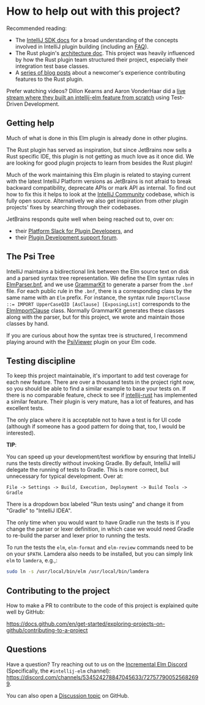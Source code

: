 How to help out with this project?
==================================

Recommended reading:

- The [IntelliJ SDK docs](https://www.jetbrains.org/intellij/sdk/docs/intro/welcome.html) for a broad understanding of the concepts involved in IntelliJ plugin building (including an [FAQ](https://plugins.jetbrains.com/docs/intellij/faq.html)).
- The Rust plugin's [architecture doc](https://github.com/intellij-rust/intellij-rust/blob/master/ARCHITECTURE.md). This project was heavily influenced by how the Rust plugin team structured their project, especially their integration test base classes.
- A [series of blog posts](https://kobzol.github.io/) about a newcomer's experience contributing features to the Rust plugin.  

Prefer watching videos? Dillon Kearns and Aaron VonderHaar did a [live stream where they built an intellij-elm feature from scratch](https://www.youtube.com/watch?v=8ihh7HNXlaU) using Test-Driven Development.


## Getting help

Much of what is done in this Elm plugin is already done in other plugins.

The Rust plugin has served as inspiration, but since JetBrains now sells a Rust specific IDE, this plugin is not getting as much love as it once did.
We are looking for good plugin projects to learn from besides the Rust plugin!

Much of the work maintaining this Elm plugin is related to staying current with the latest IntelliJ Platform versions as JetBrains is not afraid to break backward compatibility, deprecate APIs or mark API as internal.
To find out how to fix this it helps to look at the [IntelliJ Community](https://github.com/JetBrains/intellij-community) codebase, which is fully open source.
Alternatively we also get inspiration from other plugin projects' fixes by searching through their codebases.

JetBrains responds quite well when being reached out to, over on:
* their [Platform Slack for Plugin Developers](https://intellij-support.jetbrains.com/hc/en-us/community/posts/360006494439--ANN-JetBrains-Platform-Slack-for-Plugin-Developers), and
* their [Plugin Development support forum](https://intellij-support.jetbrains.com/hc/en-us/community/topics/200366979-IntelliJ-IDEA-Open-API-and-Plugin-Development).


## The Psi Tree

IntelliJ maintains a bidirectional link between the Elm source text on disk and a parsed syntax tree representation. We define the Elm syntax rules in [ElmParser.bnf](../src/main/grammars/ElmParser.bnf), and we use [GrammarKit](https://github.com/JetBrains/Grammar-Kit) to generate a parser from the `.bnf` file.
For each public rule in the `.bnf`, there is a corresponding class by the same name with an `Elm` prefix. For instance, the syntax rule `ImportClause ::= IMPORT UpperCaseQID [AsClause] [ExposingList]` corresponds to the [ElmImportClause](../src/main/kotlin/org/elm/lang/core/psi/elements/ElmImportClause.kt) class.
Normally GrammarKit generates these classes along with the parser, but for this project, we wrote and maintain those classes by hand.  

If you are curious about how the syntax tree is structured, I recommend playing around with the [PsiViewer](https://plugins.jetbrains.com/plugin/227-psiviewer) plugin on your Elm code.


## Testing discipline

To keep this project maintainable, it's important to add test coverage for each new feature. There are over a thousand tests in the project right now, so you should be able to find a similar example to base your tests on.
If there is no comparable feature, check to see if [intellij-rust](https://github.com/intellij-rust/intellij-rust) has implemented a similar feature. Their plugin is very mature, has a lot of features, and has excellent tests.
  
The only place where it is acceptable not to have a test is for UI code (although if someone has a good pattern for doing that, too, I would be interested).

**TIP**:

You can speed up your development/test workflow by ensuring that IntelliJ runs the tests directly without invoking Gradle.
By default, IntelliJ will delegate the running of tests to Gradle. This is more correct, but unnecessary for typical development.
Over at:
 
`File -> Settings -> Build, Execution, Deployment -> Build Tools -> Gradle`

There is a dropdown box labeled "Run tests using" and change it from "Gradle" to "IntelliJ IDEA".
 
The only time when you would want to have Gradle run the tests is if you change the parser or lexer definition, in which case we would need Gradle to re-build the parser and lexer prior to running the tests.

To run the tests the `elm`, `elm-format` and `elm-review` commands need to be on your `$PATH`.
Lamdera also needs to be installed, but you can simply link `elm` to `lamdera`, e.g.,:

```bash
sudo ln -s /usr/local/bin/elm /usr/local/bin/lamdera
```


## Contributing to the project

How to make a PR to contribute to the code of this project is explained quite well by GitHub:

https://docs.github.com/en/get-started/exploring-projects-on-github/contributing-to-a-project


## Questions

Have a question? Try reaching out to us on the [Incremental Elm Discord](https://incrementalelm.com/chat) (Specifically, the `#intellij-elm` channel): https://discord.com/channels/534524278847045633/727577900525682699.

You can also open a [Discussion topic](https://github.com/elm-tooling/intellij-elm/discussions) on GitHub.
